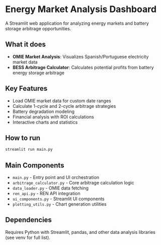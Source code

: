 # Energy Market Analysis Dashboard

A Streamlit web application for analyzing energy markets and battery storage arbitrage opportunities.

## What it does

- **OMIE Market Analysis**: Visualizes Spanish/Portuguese electricity market data
- **BESS Arbitrage Calculator**: Calculates potential profits from battery energy storage arbitrage


## Key Features

- Load OMIE market data for custom date ranges
- Calculate 1-cycle and 2-cycle arbitrage strategies
- Battery degradation modeling
- Financial analysis with ROI calculations
- Interactive charts and statistics

## How to run

```bash
streamlit run main.py
```

## Main Components

- `main.py` - Entry point and UI orchestration
- `arbitrage_calculator.py` - Core arbitrage calculation logic
- `data_loader.py` - OMIE data fetching
- `ren_api.py` - REN API integration
- `ui_components.py` - Streamlit UI components
- `plotting_utils.py` - Chart generation utilities

## Dependencies

Requires Python with Streamlit, pandas, and other data analysis libraries (see venv for full list).
